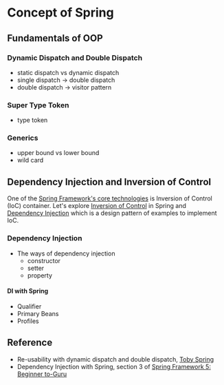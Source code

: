 # Concept of Spring

## Fundamentals of OOP

### Dynamic Dispatch and Double Dispatch
- static dispatch vs dynamic dispatch
- single dispatch -> double dispatch
- double dispatch -> visitor pattern

### Super Type Token
- type token

### Generics
- upper bound vs lower bound
- wild card

## Dependency Injection and Inversion of Control
One of the [Spring Framework's core technologies](https://docs.spring.io/spring-framework/docs/current/reference/html/core.html#beans-introduction) is Inversion of Control (IoC) container.
Let's explore [Inversion of Control](https://en.wikipedia.org/wiki/Inversion_of_control) in Spring and [Dependency Injection](https://en.wikipedia.org/wiki/Dependency_injection) which is a design pattern of examples to implement IoC.

### Dependency Injection
- The ways of dependency injection
  - constructor
  - setter
  - property

#### DI with Spring
- Qualifier
- Primary Beans
- Profiles

  
## Reference
- Re-usability with dynamic dispatch and double dispatch, [Toby Spring](https://www.youtube.com/watch?v=s-tXAHub6vg&list=PLv-xDnFD-nnmof-yoZQN8Fs2kVljIuFyC&index=17)
- Dependency Injection with Spring, section 3 of [Spring Framework 5: Beginner to-Guru](https://www.udemy.com/course/spring-framework-5-beginner-to-guru/)
